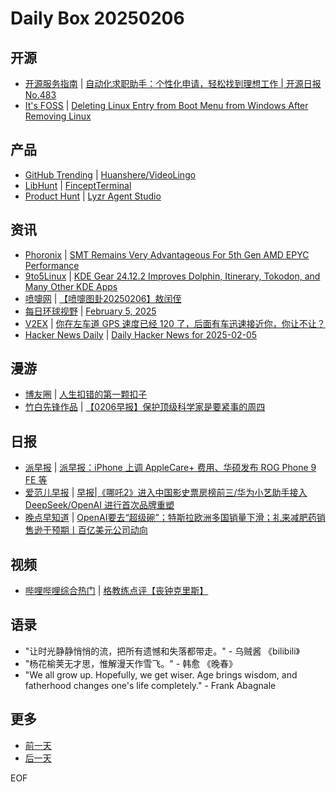 # Daily Box 20250206

## 开源
- [开源服务指南](https://osguider.com/blog/) | [自动化求职助手：个性化申请，轻松找到理想工作 | 开源日报 No.483](https://osguider.com/blog/post/daily/daily-483/)
- [It's FOSS](https://itsfoss.com/) | [Deleting Linux Entry from Boot Menu from Windows After Removing Linux](https://itsfoss.com/delete-linux-entry-boot-dual/)

## 产品
- [GitHub Trending](https://github.com/trending?since=daily) | [Huanshere/VideoLingo](https://github.com/Huanshere/VideoLingo)
- [LibHunt](https://www.libhunt.com/) | [FinceptTerminal](https://www.libhunt.com/r/FinceptTerminal)
- [Product Hunt](https://www.producthunt.com) | [Lyzr Agent Studio](https://www.producthunt.com/posts/lyzr-agent-studio)

## 资讯
- [Phoronix](https://www.phoronix.com/) | [SMT Remains Very Advantageous For 5th Gen AMD EPYC Performance](https://www.phoronix.com/review/amd-epyc-zen5-smt)
- [9to5Linux](https://9to5linux.com/) | [KDE Gear 24.12.2 Improves Dolphin, Itinerary, Tokodon, and Many Other KDE Apps](https://9to5linux.com/kde-gear-24-12-2-improves-dolphin-itinerary-tokodon-and-many-other-kde-apps)
- [喷嚏网](http://www.dapenti.com/blog/blog.asp?subjectid=70&name=xilei) | [【喷嚏图卦20250206】敖闰侄](http://www.dapenti.com/blog/more.asp?name=xilei&id=184080)
- [每日环球视野](https://idai.ly/) | [February 5, 2025](http://m.idai.ly/se/a193iG?1738684800)
- [V2EX](https://www.v2ex.com/) | [你在左车道 GPS 速度已经 120 了，后面有车迅速接近你，你让不让？](https://www.v2ex.com/t/1109372)
- [Hacker News Daily](https://www.daemonology.net/hn-daily/) | [Daily Hacker News for 2025-02-05](https://www.daemonology.net/hn-daily/2025-02-05.html)

## 漫游
- [博友圈](https://www.boyouquan.com/home) | [人生扣错的第一颗扣子](https://www.boyouquan.com/go?from=feed&link=https%3A%2F%2Fblog.pinpe.top%2F4198%2F)
- [竹白先锋作品](https://www.zhubai.wiki/) | [【0206早报】保护顶级科学家是要紧事的周四](https://open.zhubai.wiki/a/l/t/z/pl/oracle/2499085745084510208)

## 日报
- [派早报](https://sspai.com/tag/%E6%B4%BE%E6%97%A9%E6%8A%A5) | [派早报：iPhone 上调 AppleCare+ 费用、华硕发布 ROG Phone 9 FE 等](https://sspai.com/post/96081)
- [爱范儿早报](https://www.ifanr.com/category/ifanrnews) | [早报|《哪吒2》进入中国影史票房榜前三/华为小艺助手接入DeepSeek/OpenAI 进行首次品牌重塑](https://www.ifanr.com/1613645)
- [晚点早知道](https://www.latepost.com/news/index?proma=3) | [OpenAI要去“超级碗”；特斯拉欧洲多国销量下滑；礼来减肥药销售逊于预期丨百亿美元公司动向](https://www.latepost.com/news/dj_detail?id=2774)

## 视频
- [哔哩哔哩综合热门](https://www.bilibili.com/v/popular/all/) | [格教练点评【丧钟克里斯】](https://b23.tv/BV14bNEeeE2t)

## 语录
- "让时光静静悄悄的流，把所有遗憾和失落都带走。" - 乌贼酱 《bilibili》
- "杨花榆荚无才思，惟解漫天作雪飞。" - 韩愈 《晚春》
- "We all grow up. Hopefully, we get wiser. Age brings wisdom, and fatherhood changes one's life completely." - Frank Abagnale

## 更多
- [前一天](daily-box-20250205.md)
- [后一天](daily-box-20250207.md)

EOF